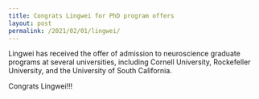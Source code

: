 ```yaml
---
title: Congrats Lingwei for PhD program offers
layout: post
permalink: /2021/02/01/lingwei/
---
```


Lingwei has received the offer of admission to neuroscience graduate programs at several universities, including Cornell University, Rockefeller University, and the University of South California.

Congrats Lingwei!!!
